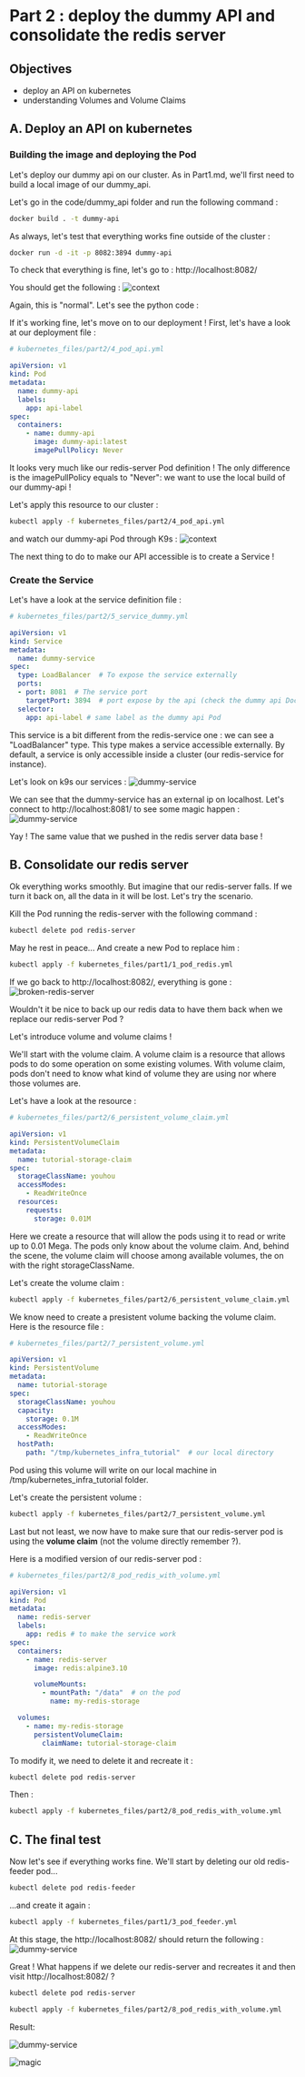 # Part 2 : deploy the dummy API and consolidate the redis server

## Objectives

- deploy an API on kubernetes
- understanding Volumes and Volume Claims

## A. Deploy an API on kubernetes

### Building the image and deploying the Pod

Let's deploy our dummy api on our cluster. As in Part1.md, we'll first need to build a local image of our dummy_api.

Let's go in the code/dummy_api folder and run the following command :

```bash
docker build . -t dummy-api
```

As always, let's test that everything works fine outside of the cluster :

```bash
docker run -d -it -p 8082:3894 dummy-api
```

To check that everything is fine, let's go to : http://localhost:8082/

You should get the following :
![context](images/part2/local-dummy-api.png)

Again, this is "normal". Let's see the python code :


If it's working fine, let's move on to our deployment ! First, let's have a look at our deployment file :

```yml
# kubernetes_files/part2/4_pod_api.yml

apiVersion: v1
kind: Pod
metadata:
  name: dummy-api
  labels:
    app: api-label
spec:
  containers:
    - name: dummy-api
      image: dummy-api:latest
      imagePullPolicy: Never
```

It looks very much like our redis-server Pod definition ! The only difference is the imagePullPolicy equals to "Never": we want to use the local build of our dummy-api !

Let's apply this resource to our cluster :

```bash
kubectl apply -f kubernetes_files/part2/4_pod_api.yml
```

and watch our dummy-api Pod through K9s :
![context](images/part2/dummy-api.png)

The next thing to do to make our API accessible is to create a Service !

### Create the Service

Let's have a look at the service definition file :

```yml
# kubernetes_files/part2/5_service_dummy.yml

apiVersion: v1
kind: Service
metadata:
  name: dummy-service
spec:
  type: LoadBalancer  # To expose the service externally
  ports:
  - port: 8081  # The service port
    targetPort: 3894  # port expose by the api (check the dummy api Dockerfile)
  selector:
    app: api-label # same label as the dummy api Pod
```

This service is a bit different from the redis-service one : we can see a "LoadBalancer" type. This type makes a service accessible externally. By default, a service is only accessible inside a cluster (our redis-service for instance).

Let's look on k9s our services :
![dummy-service](images/part2/dummy-service.png)

We can see that the dummy-service has an external ip on localhost. Let's connect to http://localhost:8081/ to see some magic happen :
![dummy-service](images/part2/kubernetes-dummy-api.png)

Yay ! The same value that we pushed in the redis server data base !

## B. Consolidate our redis server

Ok everything works smoothly. But imagine that our redis-server falls. If we turn it back on, all the data in it will be lost. Let's try the scenario.

Kill the Pod running the redis-server with the following command :

```bash
kubectl delete pod redis-server
```

May he rest in peace... And create a new Pod to replace him :

```bash
kubectl apply -f kubernetes_files/part1/1_pod_redis.yml
```

If we go back to http://localhost:8082/, everything is gone :
![broken-redis-server](images/part2/broken-redis-server.png)

Wouldn't it be nice to back up our redis data to have them back when we replace our redis-server Pod ?

Let's introduce volume and volume claims !

We'll start with the volume claim. A volume claim is a resource that allows pods to do some operation on some existing volumes. With volume claim, pods don't need to know what kind of volume they are using nor where those volumes are.

Let's have a look at the resource :

```yml
# kubernetes_files/part2/6_persistent_volume_claim.yml

apiVersion: v1
kind: PersistentVolumeClaim
metadata:
  name: tutorial-storage-claim
spec:
  storageClassName: youhou
  accessModes:
    - ReadWriteOnce
  resources:
    requests:
      storage: 0.01M
```

Here we create a resource that will allow the pods using it to read or write up to 0.01 Mega. The pods only know about the volume claim. And, behind the scene, the volume claim will choose among available volumes, the on with the right storageClassName.

Let's create the volume claim :

```bash
kubectl apply -f kubernetes_files/part2/6_persistent_volume_claim.yml
```

We know need to create a presistent volume backing the volume claim. Here is the resource file :

```yml
# kubernetes_files/part2/7_persistent_volume.yml

apiVersion: v1
kind: PersistentVolume
metadata:
  name: tutorial-storage
spec:
  storageClassName: youhou
  capacity:
    storage: 0.1M
  accessModes:
    - ReadWriteOnce
  hostPath:
    path: "/tmp/kubernetes_infra_tutorial"  # our local directory
```

Pod using this volume will write on our local machine in /tmp/kubernetes_infra_tutorial folder.

Let's create the persistent volume :

```bash
kubectl apply -f kubernetes_files/part2/7_persistent_volume.yml
```

Last but not least, we now have to make sure that our redis-server pod is using the **volume claim** (not the volume directly remember ?).

Here is a modified version of our redis-server pod :

```yml
# kubernetes_files/part2/8_pod_redis_with_volume.yml

apiVersion: v1
kind: Pod
metadata:
  name: redis-server
  labels:
    app: redis # to make the service work
spec:
  containers:
    - name: redis-server
      image: redis:alpine3.10

      volumeMounts:
        - mountPath: "/data"  # on the pod
          name: my-redis-storage

  volumes:
    - name: my-redis-storage
      persistentVolumeClaim:
        claimName: tutorial-storage-claim
```

To modify it, we need to delete it and recreate it :

```bash
kubectl delete pod redis-server
```

Then :

```bash
kubectl apply -f kubernetes_files/part2/8_pod_redis_with_volume.yml
```

## C. The final test

Now let's see if everything works fine. We'll start by deleting our old redis-feeder pod...

```bash
kubectl delete pod redis-feeder
```

...and create it again :

```bash
kubectl apply -f kubernetes_files/part1/3_pod_feeder.yml
```

At this stage, the http://localhost:8082/ should return the following :
![dummy-service](images/part2/kubernetes-dummy-api.png)

Great ! What happens if we delete our redis-server and recreates it and then visit http://localhost:8082/ ?

```bash
kubectl delete pod redis-server
```

```bash
kubectl apply -f kubernetes_files/part2/8_pod_redis_with_volume.yml
```

Result:

![dummy-service](images/part2/kubernetes-dummy-api.png)

![magic](images/part2/magic.jpeg)
